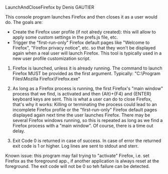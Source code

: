LaunchAndCloseFirefox by Denis GAUTIER

This console program launches Firefox and then closes it as a user would do.
The goals are:
- Create the Firefox user profile (if not alredy created): this will allow to apply some custom settings in the prefs.js file, etc.
- Trigger the "first-run-only" Firefox default pages like "Welcome to Firefox", "Firefox privacy notice", etc. so that they won't be displayed again when a real user will launch Firefox.
This tool is typically used in a new user profile customization script.

1) Firefox is launched, unless it is already running. 
The command to launch Firefox MUST be provided as the first argument. Typically: "C:\Program Files\Mozilla Firefox\Firefox.exe"

2) As long as a Firefox process is running, the first Firefox's "main window" process that we find, is activated and then {Alt}+{F4} and {ENTER} keyboard keys are sent. This is what a user can do to close Firefox, that's why it works: Killing or terminating the process could lead to an incomplete Firefox profile or the "first-run-only" Firefox default pages displayed again next time the user launches Firefox.
There may be several Firefox windows running, so this is repeated as long as we find a Firefox process with a "main window". Of course, there is a time out delay.

3) Exit Code 0 is returned in case of success. In case of error the returned exit code is 1 or higher.
Log lines are sent to stdout and sterr.

Known issue: this program may fail trying to "activate" Firefox, i.e. set Firefox as the foreground app., if another application is always reset at the foreground. The exit code will not be 0 so teh failure can be detected.

